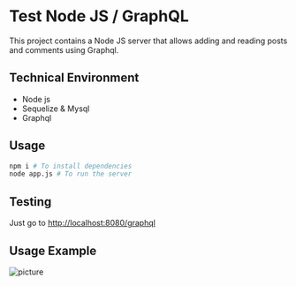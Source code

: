 # Test Node JS / GraphQL

This project contains a Node JS server that allows adding and reading posts and comments using Graphql.
## Technical Environment
* Node js
* Sequelize & Mysql
* Graphql

## Usage

```bash
npm i # To install dependencies
node app.js # To run the server
```

## Testing
Just go to <http://localhost:8080/graphql> 

## Usage Example 
![picture](https://i.imgur.com/WF0kpeJ.png)